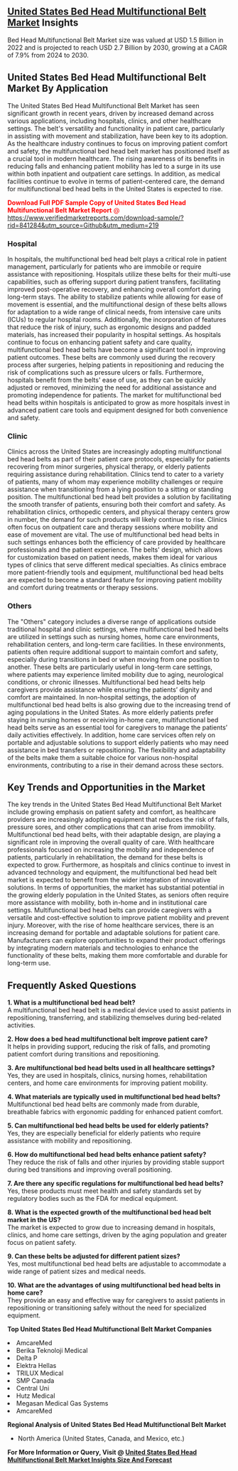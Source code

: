 <h2><a href="https://www.verifiedmarketreports.com/download-sample/?rid=841284&amp;utm_source=Github&amp;utm_medium=219" target="_blank">United States Bed Head Multifunctional Belt Market</a> Insights</h2><p>Bed Head Multifunctional Belt Market size was valued at USD 1.5 Billion in 2022 and is projected to reach USD 2.7 Billion by 2030, growing at a CAGR of 7.9% from 2024 to 2030.</p><p><h2>United States Bed Head Multifunctional Belt Market By Application</h2> <p>The United States Bed Head Multifunctional Belt Market has seen significant growth in recent years, driven by increased demand across various applications, including hospitals, clinics, and other healthcare settings. The belt's versatility and functionality in patient care, particularly in assisting with movement and stabilization, have been key to its adoption. As the healthcare industry continues to focus on improving patient comfort and safety, the multifunctional bed head belt market has positioned itself as a crucial tool in modern healthcare. The rising awareness of its benefits in reducing falls and enhancing patient mobility has led to a surge in its use within both inpatient and outpatient care settings. In addition, as medical facilities continue to evolve in terms of patient-centered care, the demand for multifunctional bed head belts in the United States is expected to rise. <p><span class=""><span style="color: #ff0000;"><strong>Download Full PDF Sample Copy of United States Bed Head Multifunctional Belt Market Report</strong> @ </span><a href="https://www.verifiedmarketreports.com/download-sample/?rid=841284&amp;utm_source=Github&amp;utm_medium=219" target="_blank">https://www.verifiedmarketreports.com/download-sample/?rid=841284&amp;utm_source=Github&amp;utm_medium=219</a></span></p></p> <h3>Hospital</h3> <p>In hospitals, the multifunctional bed head belt plays a critical role in patient management, particularly for patients who are immobile or require assistance with repositioning. Hospitals utilize these belts for their multi-use capabilities, such as offering support during patient transfers, facilitating improved post-operative recovery, and enhancing overall comfort during long-term stays. The ability to stabilize patients while allowing for ease of movement is essential, and the multifunctional design of these belts allows for adaptation to a wide range of clinical needs, from intensive care units (ICUs) to regular hospital rooms. Additionally, the incorporation of features that reduce the risk of injury, such as ergonomic designs and padded materials, has increased their popularity in hospital settings. As hospitals continue to focus on enhancing patient safety and care quality, multifunctional bed head belts have become a significant tool in improving patient outcomes. These belts are commonly used during the recovery process after surgeries, helping patients in repositioning and reducing the risk of complications such as pressure ulcers or falls. Furthermore, hospitals benefit from the belts' ease of use, as they can be quickly adjusted or removed, minimizing the need for additional assistance and promoting independence for patients. The market for multifunctional bed head belts within hospitals is anticipated to grow as more hospitals invest in advanced patient care tools and equipment designed for both convenience and safety. <h3>Clinic</h3> <p>Clinics across the United States are increasingly adopting multifunctional bed head belts as part of their patient care protocols, especially for patients recovering from minor surgeries, physical therapy, or elderly patients requiring assistance during rehabilitation. Clinics tend to cater to a variety of patients, many of whom may experience mobility challenges or require assistance when transitioning from a lying position to a sitting or standing position. The multifunctional bed head belt provides a solution by facilitating the smooth transfer of patients, ensuring both their comfort and safety. As rehabilitation clinics, orthopedic centers, and physical therapy centers grow in number, the demand for such products will likely continue to rise. Clinics often focus on outpatient care and therapy sessions where mobility and ease of movement are vital. The use of multifunctional bed head belts in such settings enhances both the efficiency of care provided by healthcare professionals and the patient experience. The belts' design, which allows for customization based on patient needs, makes them ideal for various types of clinics that serve different medical specialties. As clinics embrace more patient-friendly tools and equipment, multifunctional bed head belts are expected to become a standard feature for improving patient mobility and comfort during treatments or therapy sessions. <h3>Others</h3> <p>The "Others" category includes a diverse range of applications outside traditional hospital and clinic settings, where multifunctional bed head belts are utilized in settings such as nursing homes, home care environments, rehabilitation centers, and long-term care facilities. In these environments, patients often require additional support to maintain comfort and safety, especially during transitions in bed or when moving from one position to another. These belts are particularly useful in long-term care settings, where patients may experience limited mobility due to aging, neurological conditions, or chronic illnesses. Multifunctional bed head belts help caregivers provide assistance while ensuring the patients’ dignity and comfort are maintained. In non-hospital settings, the adoption of multifunctional bed head belts is also growing due to the increasing trend of aging populations in the United States. As more elderly patients prefer staying in nursing homes or receiving in-home care, multifunctional bed head belts serve as an essential tool for caregivers to manage the patients’ daily activities effectively. In addition, home care services often rely on portable and adjustable solutions to support elderly patients who may need assistance in bed transfers or repositioning. The flexibility and adaptability of the belts make them a suitable choice for various non-hospital environments, contributing to a rise in their demand across these sectors. <h2>Key Trends and Opportunities in the Market</h2> <p>The key trends in the United States Bed Head Multifunctional Belt Market include growing emphasis on patient safety and comfort, as healthcare providers are increasingly adopting equipment that reduces the risk of falls, pressure sores, and other complications that can arise from immobility. Multifunctional bed head belts, with their adaptable design, are playing a significant role in improving the overall quality of care. With healthcare professionals focused on increasing the mobility and independence of patients, particularly in rehabilitation, the demand for these belts is expected to grow. Furthermore, as hospitals and clinics continue to invest in advanced technology and equipment, the multifunctional bed head belt market is expected to benefit from the wider integration of innovative solutions. In terms of opportunities, the market has substantial potential in the growing elderly population in the United States, as seniors often require more assistance with mobility, both in-home and in institutional care settings. Multifunctional bed head belts can provide caregivers with a versatile and cost-effective solution to improve patient mobility and prevent injury. Moreover, with the rise of home healthcare services, there is an increasing demand for portable and adaptable solutions for patient care. Manufacturers can explore opportunities to expand their product offerings by integrating modern materials and technologies to enhance the functionality of these belts, making them more comfortable and durable for long-term use. <h2>Frequently Asked Questions</h2> <p><strong>1. What is a multifunctional bed head belt?</strong><br> A multifunctional bed head belt is a medical device used to assist patients in repositioning, transferring, and stabilizing themselves during bed-related activities.</p> <p><strong>2. How does a bed head multifunctional belt improve patient care?</strong><br> It helps in providing support, reducing the risk of falls, and promoting patient comfort during transitions and repositioning.</p> <p><strong>3. Are multifunctional bed head belts used in all healthcare settings?</strong><br> Yes, they are used in hospitals, clinics, nursing homes, rehabilitation centers, and home care environments for improving patient mobility.</p> <p><strong>4. What materials are typically used in multifunctional bed head belts?</strong><br> Multifunctional bed head belts are commonly made from durable, breathable fabrics with ergonomic padding for enhanced patient comfort.</p> <p><strong>5. Can multifunctional bed head belts be used for elderly patients?</strong><br> Yes, they are especially beneficial for elderly patients who require assistance with mobility and repositioning.</p> <p><strong>6. How do multifunctional bed head belts enhance patient safety?</strong><br> They reduce the risk of falls and other injuries by providing stable support during bed transitions and improving overall positioning.</p> <p><strong>7. Are there any specific regulations for multifunctional bed head belts?</strong><br> Yes, these products must meet health and safety standards set by regulatory bodies such as the FDA for medical equipment.</p> <p><strong>8. What is the expected growth of the multifunctional bed head belt market in the US?</strong><br> The market is expected to grow due to increasing demand in hospitals, clinics, and home care settings, driven by the aging population and greater focus on patient safety.</p> <p><strong>9. Can these belts be adjusted for different patient sizes?</strong><br> Yes, most multifunctional bed head belts are adjustable to accommodate a wide range of patient sizes and medical needs.</p> <p><strong>10. What are the advantages of using multifunctional bed head belts in home care?</strong><br> They provide an easy and effective way for caregivers to assist patients in repositioning or transitioning safely without the need for specialized equipment.</p> </p><p><strong>Top United States Bed Head Multifunctional Belt Market Companies</strong></p><div data-test-id=""><p><li>AmcareMed</li><li> Berika Teknoloji Medical</li><li> Delta P</li><li> Elektra Hellas</li><li> TRILUX Medical</li><li> SMP Canada</li><li> Central Uni</li><li> Hutz Medical</li><li> Megasan Medical Gas Systems</li><li> AmcareMed</li></p><div><strong>Regional Analysis of&nbsp;United States Bed Head Multifunctional Belt Market</strong></div><ul><li dir="ltr"><p dir="ltr">North America&nbsp;(United States, Canada, and Mexico, etc.)</p></li></ul><p><strong>For More Information or Query, Visit @&nbsp;</strong><strong><a href="https://www.verifiedmarketreports.com/product/bed-head-multifunctional-belt-market/?utm_source=Github&amp;utm_medium=219" target="_blank">United States Bed Head Multifunctional Belt Market Insights Size And Forecast</a></strong></p></div>
